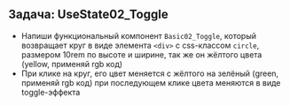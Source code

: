 ## Задача: UseState02_Toggle

- Напиши функциональный компонент `Basic02_Toggle`, который возвращает круг в виде элемента `<div>` с css-классом `circle`, размером 10rem по высоте и ширине, так же он жёлтого цвета (yellow, применяй rgb код)
- При клике на круг, его цвет меняется с жёлтого на зелёный (green, применяй rgb код) при последующем клике цвета меняются в виде toggle-эффекта
